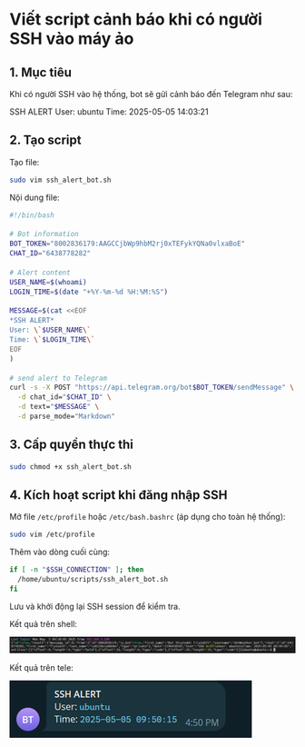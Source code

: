 # Viết script cảnh báo khi có người SSH vào máy ảo

## 1. Mục tiêu

Khi có người SSH vào hệ thống, bot sẽ gửi cảnh báo đến Telegram như sau:

SSH ALERT
User: ubuntu
Time: 2025-05-05 14:03:21

## 2. Tạo script

Tạo file:

```bash
sudo vim ssh_alert_bot.sh
```

Nội dung file:

```bash
#!/bin/bash

# Bot information
BOT_TOKEN="8002836179:AAGCCjbWp9hbM2rj0xTEFykYQNa0vlxaBoE"
CHAT_ID="6438778282"

# Alert content
USER_NAME=$(whoami)
LOGIN_TIME=$(date "+%Y-%m-%d %H:%M:%S")

MESSAGE=$(cat <<EOF
*SSH ALERT*
User: \`$USER_NAME\`
Time: \`$LOGIN_TIME\`
EOF
)

# send alert to Telegram
curl -s -X POST "https://api.telegram.org/bot$BOT_TOKEN/sendMessage" \
  -d chat_id="$CHAT_ID" \
  -d text="$MESSAGE" \
  -d parse_mode="Markdown"
```

## 3. Cấp quyền thực thi

```bash
sudo chmod +x ssh_alert_bot.sh
```

## 4. Kích hoạt script khi đăng nhập SSH

Mở file `/etc/profile` hoặc `/etc/bash.bashrc` (áp dụng cho toàn hệ thống):

```bash
sudo vim /etc/profile
```

Thêm vào dòng cuối cùng:

```bash
if [ -n "$SSH_CONNECTION" ]; then
  /home/ubuntu/scripts/ssh_alert_bot.sh
fi
```

Lưu và khởi động lại SSH session để kiểm tra.

Kết quả trên shell:

![ssh alert on shell](./images/ssh_alert.png)

Kết quả trên tele:

![ssh alert on telegram](./images/ssh_alert_tele.png)
